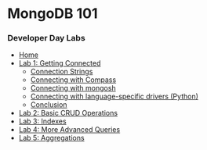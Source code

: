 <h1>MongoDB 101</h1> 
<h3>Developer Day Labs</h3>

* [Home](/)
* [Lab 1: Getting Connected](lab1/)
  * [Connection Strings](lab1/lab1-1.md)
  * [Connecting with Compass](lab1/lab1-2.md)
  * [Connecting with mongosh](lab1/lab1-3.md)
  * [Connecting with language-specific drivers (Python)](lab1/lab1-4.md)
  * [Conclusion](lab1/end.md)
* [Lab 2: Basic CRUD Operations](lab2/)
* [Lab 3: Indexes](lab3/)
* [Lab 4: More Advanced Queries](lab4/)
* [Lab 5: Aggregations](lab5/)